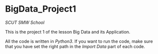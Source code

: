 # BigData_Project1
_SCUT_ _SMW School_

This is the project 1 of the lesson Big Data and its Application. 

All the code is written in _Python3_. If you want to run the code, make sure that you have set the right path in the _Import Data_ part of each code.
